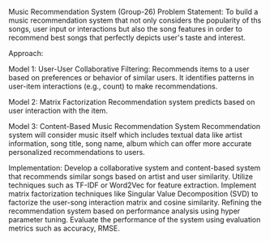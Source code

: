 Music Recommendation System (Group-26)
Problem Statement: To build a music recommendation system that not only considers the popularity of ths songs, user input or interactions but also the song features in order to recommend best songs that perfectly depicts user's taste and interest.

Approach:

Model 1: User-User Collaborative Filtering: Recommends items to a user based on preferences or behavior of similar users. It identifies patterns in user-item interactions (e.g., count) to make recommendations.

Model 2: Matrix Factorization Recommendation system predicts based on user interaction with the item.

Model 3: Content-Based Music Recommendation System Recommendation system will consider music itself which includes textual data like artist information, song title, song name, album which can offer more accurate personalized recommendations to users.

Implementation: Develop a collaborative system and content-based system that recommends similar songs based on artist and user similarity. Utilize techniques such as TF-IDF or Word2Vec for feature extraction. Implement matrix factorization techniques like Singular Value Decomposition (SVD) to factorize the user-song interaction matrix and cosine similarity. Refining the recommendation system based on performance analysis using hyper parameter tuning. Evaluate the performance of the system using evaluation metrics such as accuracy, RMSE.
